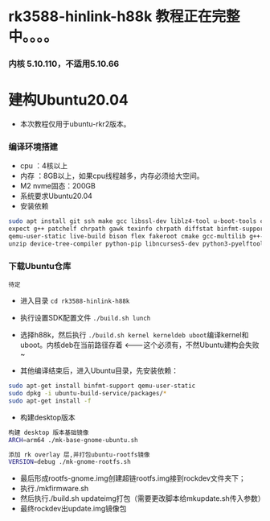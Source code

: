 # rk3588-hinlink-h88k  教程正在完整中。。。。
### 内核 5.10.110，不适用5.10.66

# 建构Ubuntu20.04
- 本次教程仅用于ubuntu-rkr2版本。

### 编译环境搭建
- cpu ：4核以上
- 内存 ：8GB以上，如果cpu线程越多，内存必须给大空间。
- M2 nvme固态：200GB
- 系统要求Ubuntu20.04
- 安装依赖
```bash
sudo apt install git ssh make gcc libssl-dev liblz4-tool u-boot-tools curl\
expect g++ patchelf chrpath gawk texinfo chrpath diffstat binfmt-support \
qemu-user-static live-build bison flex fakeroot cmake gcc-multilib g++-multilib \
unzip device-tree-compiler python-pip libncurses5-dev python3-pyelftools dpkg-dev \
```
 ### 下载Ubuntu仓库
 ```
 待定
 ```
- 进入目录 ```cd rk3588-hinlink-h88k```
 
- 执行设置SDK配置文件
 ```./build.sh lunch```
 
 - 选择h88k，然后执行 ```./build.sh kernel kerneldeb uboot```编译kernel和uboot。内核deb在当前路径存着  <---这个必须有，不然Ubuntu建构会失败~
 - 其他编译结束后，进入Ubuntu目录，先安装依赖：
 ```bash
sudo apt-get install binfmt-support qemu-user-static
sudo dpkg -i ubuntu-build-service/packages/*
sudo apt-get install -f
```
- 构建desktop版本
```bash
构建 desktop 版本基础镜像
ARCH=arm64 ./mk-base-gnome-ubuntu.sh

添加 rk overlay 层,并打包ubuntu-rootfs镜像
VERSION=debug ./mk-gnome-rootfs.sh
```
- 最后形成rootfs-gnome.img创建超链rootfs.img接到rockdev文件夹下；
- 执行./mkfirmware.sh
- 然后执行./build.sh updateimg打包（需要更改脚本给mkupdate.sh传入参数）
- 最终rockdev出update.img镜像包

